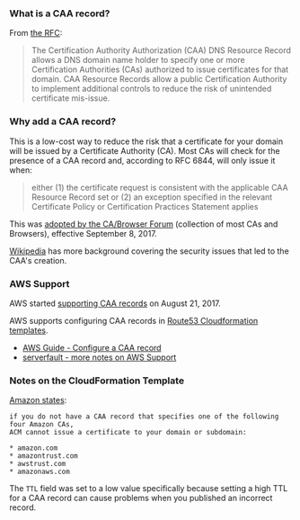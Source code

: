 ### What is a CAA record?

From [the RFC](https://tools.ietf.org/search/rfc6844):

> The Certification Authority Authorization (CAA) DNS Resource Record allows a DNS domain name holder to specify one or more Certification Authorities (CAs) authorized to issue certificates for that domain. CAA Resource Records allow a public Certification Authority to implement additional controls to reduce the risk of unintended certificate mis-issue.

### Why add a CAA record?

This is a low-cost way to reduce the risk that a certificate for your domain will be issued by a Certificate Authority (CA). Most CAs will check for the presence of a CAA record and, according to RFC 6844, will only issue it when:

> either (1) the certificate request is consistent with the applicable CAA Resource Record set or (2) an exception specified in the relevant Certificate Policy or Certification Practices Statement applies

This was [adopted by the CA/Browser Forum](https://cabforum.org/2017/03/08/ballot-187-make-caa-checking-mandatory/) (collection of most CAs and Browsers), effective September 8, 2017.

[Wikipedia](https://en.wikipedia.org/wiki/DNS_Certification_Authority_Authorization#Background) has more background covering the security issues that led to the CAA's creation.

### AWS Support

AWS started [supporting CAA records](https://aws.amazon.com/about-aws/whats-new/2017/08/amazon-route-53-now-supports-caa-records/) on August 21, 2017.

AWS supports configuring CAA records in [Route53 Cloudformation templates](https://docs.aws.amazon.com/Route53/latest/APIReference/API_ResourceRecordSet.html#Route53-Type-ResourceRecordSet-Type).

* [AWS Guide - Configure a CAA record](https://docs.aws.amazon.com/acm/latest/userguide/setup-caa.html)
* [serverfault - more notes on AWS Support](https://serverfault.com/a/873139)

### Notes on the CloudFormation Template

[Amazon states](https://docs.aws.amazon.com/acm/latest/userguide/setup-caa.html):

```
if you do not have a CAA record that specifies one of the following four Amazon CAs, 
ACM cannot issue a certificate to your domain or subdomain:

* amazon.com
* amazontrust.com
* awstrust.com
* amazonaws.com
```

The `TTL` field was set to a low value specifically because setting a high TTL for a CAA record can cause problems when you published an incorrect record.
